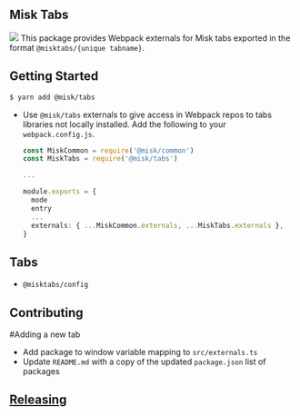 Misk Tabs
---
![](https://raw.githubusercontent.com/square/misk/master/misk.png)
This package provides Webpack externals for Misk tabs exported in the format `@misktabs/{unique tabname}`.

Getting Started
---
```bash
$ yarn add @misk/tabs
```

- Use `@misk/tabs` externals to give access in Webpack repos to tabs libraries not locally installed. Add the following to your `webpack.config.js`.
  
  ```Typescript
  const MiskCommon = require('@misk/common')
  const MiskTabs = require('@misk/tabs')

  ...

  module.exports = {
    mode
    entry
    ...
    externals: { ...MiskCommon.externals, ...MiskTabs.externals },
  }

  ```

Tabs
---
- `@misktabs/config`

Contributing
---
#Adding a new tab
- Add package to window variable mapping to `src/externals.ts`
- Update `README.md` with a copy of the updated `package.json` list of packages

[Releasing](https://github.com/square/misk/blob/master/misk/web/%40misk/RELEASING.md)
---